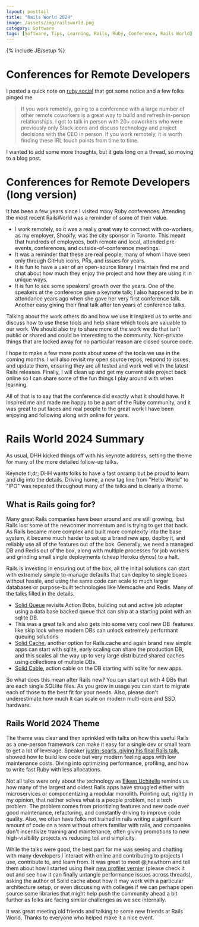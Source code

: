 ```yaml
---
layout: posttail
title: "Rails World 2024"
image: /assets/img/railsworld.png
category: Software
tags: [Software, Tips, Learning, Rails, Ruby, Conference, Rails World]
---
```

{% include JB/setup %}

# Conferences for Remote Developers

I posted a quick note on [ruby.social](https://ruby.social/@danmayer/113215689993891363) that got some notice and a few folks pinged me.

> If you work remotely, going to a conference with a large number of other remote coworkers is a great way to build and refresh in-person relationships. I got to talk in person with 20+ coworkers who were previously only Slack icons and discuss technology and project decisions with the CEO in person. If you work remotely, it is worth finding these IRL touch points from time to time.

I wanted to add some more thoughts, but it gets long on a thread, so moving to a blog post.

# Conferences for Remote Developers (long version)

It has been a few years since I visited many Ruby conferences. Attending the most recent RailsWorld was a reminder of some of their value.

* I work remotely, so it was a really great way to connect with co-workers, as my employer, Shopify, was the city sponsor in Toronto. This meant that hundreds of employees, both remote and local, attended pre-events, conferences, and outside-of-conference meetings. 
* It was a reminder that these are real people, many of whom I have seen only through GitHub icons, PRs, and issues for years.
* It is fun to have a user of an open-source library I maintain find me and chat about how much they enjoy the project and how they are using it in unique ways.
* It is fun to see some speakers' growth over the years. One of the speakers at the conference gave a keynote talk; I also happened to be in attendance years ago when she gave her very first conference talk. Another easy giving their final talk after ten years of conference talks.

Talking about the work others do and how we use it inspired us to write and discuss how to use these tools and help share which tools are valuable to our work. We should also try to share more of the work we do that isn't public or shared and could be interesting to the community. Non-private things that are locked away for no particular reason are closed source code.

I hope to make a few more posts about some of the tools we use in the coming months. I will also revisit my open source repos, respond to issues, and update them, ensuring they are all tested and work well with the latest Rails releases. Finally, I will clean up and get my current side project back online so I can share some of the fun things I play around with when learning.

All of that is to say that the conference did exactly what it should have. It inspired me and made me happy to be a part of the Ruby community, and it was great to put faces and real people to the great work I have been enjoying and following along with online for years.

# Rails World 2024 Summary

As usual, DHH kicked things off with his keynote address, setting the theme for many of the more detailed follow-up talks.

Keynote tl;dr; DHH wants folks to have a fast onramp but be proud to learn and dig into the details. Driving home, a new tag line from "Hello World" to "IPO" was repeated throughout many of the talks and is clearly a theme. 

## What is Rails going for?

Many great Rails companies have been around and are still growing,  but Rails lost some of the newcomer momentum and is trying to get that back. As Rails became more complex and built more complexity into the base system, it became much harder to set up a brand new app, deploy it, and reliably use all of the features out of the box. Generally, we need a managed DB and Redis out of the box, along with multiple processes for job workers and grinding small single deployments (cheap Heroku dynos) to a halt.

Rails is investing in ensuring out of the box, all the initial solutions can start with extremely simple to-manage defaults that can deploy to single boxes without hassle, and using the same code can scale to much larger databases or purpose-built technologies like Memcache and Redis. Many of the talks filled in the details.

* [Solid Queue](https://rubyonrails.org/world/2024/day-1/rosa-gutierrez) revisits Action Bobs, building out and active job adapter using a data base backed queue that can ship at a starting point with an sqlite DB.
* This was a great talk and also gets into some very cool new DB  features like skip lock where modern DBs can unlock extremely performant queuing solutions
* [Solid Cache](https://github.com/rails/solid_cache), another option for Rails.cache and again brand new simple apps can start with sqlite, early scaling can share the production DB, and this scales all the way up to very large distributed shared caches using collections of multiple DBs.
* [Solid Cable](https://github.com/rails/solid_cable), action cable on the DB starting with sqlite for new apps.

So what does this mean after Rails new? You can start out with 4 DBs that are each single SQLlite files. As you grow in usage you can start to migrate each of those to the best fit for your needs. Also, please don't underestimate how much it can scale on modern multi-core and SSD hardware.

## Rails World 2024 Theme

The theme was clear and then sprinkled with talks on how this useful Rails as a one-person framework can make it easy for a single dev or small team to get a lot of leverage. Speaker [justin-searls, giving his final Rails talk](https://rubyonrails.org/world/2024/day-1/justin-searls), showed how to build low code but very modern feeling apps with low maintenance costs. Diving into optimizing performance, profiling, and how to write fast Ruby with less allocations.

Not all talks were only about the technology as [Eileen Uchitelle](https://rubyonrails.org/world/2024/day-2/opening-keynote-eileen) reminds us how many of the largest and oldest Rails apps have struggled either with microservices or componentizing a modular monolith. Pointing out, rightly in my opinion, that neither solves what is a people problem, not a tech problem. The problem comes from prioritizing features and new code over good maintenance, refactoring, and constantly driving to improve code quality. Also, we often have folks not trained in rails writing a significant amount of code on a team without others familiar with rails, and companies don't incentivize training and maintenance, often giving promotions to new high-visibility projects vs reducing toil and simplicity.

While the talks were good, the best part for me was seeing and chatting with many developers I interact with online and contributing to projects I use, contribute to, and learn from. It was great to meet @jhawthorn and tell them about how I started using their [new profiler vernier](https://github.com/jhawthorn/vernier) (please check it out and see how it can finally untangle performance issues across threads), asking the author of Solid cache about how it may work with a particular architecture setup, or even discussing with colleges if we can perhaps open source some libraries that might help push the community ahead a bit further as folks are facing similar challenges as we see internally.

It was great meeting old friends and talking to some new friends at Rails World. Thanks to everyone who helped make it a nice event.